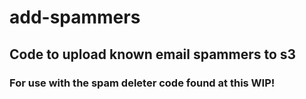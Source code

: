 # add-spammers
## Code to upload known email spammers to  s3
### For use with the spam deleter code found at this WIP!
